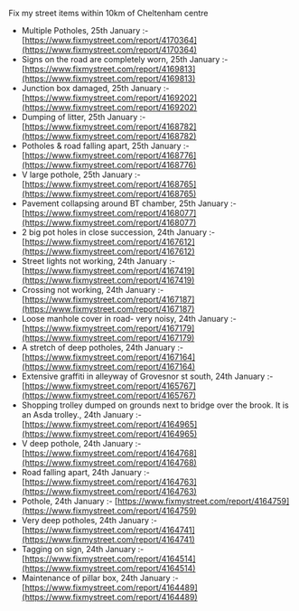 Fix my street items within 10km of Cheltenham centre

<!-- fix_marker starts -->

- Multiple Potholes, 25th January :- [https://www.fixmystreet.com/report/4170364](https://www.fixmystreet.com/report/4170364)
- Signs on the road are completely worn, 25th January :- [https://www.fixmystreet.com/report/4169813](https://www.fixmystreet.com/report/4169813)
- Junction box damaged, 25th January :- [https://www.fixmystreet.com/report/4169202](https://www.fixmystreet.com/report/4169202)
- Dumping of litter, 25th January :- [https://www.fixmystreet.com/report/4168782](https://www.fixmystreet.com/report/4168782)
- Potholes & road falling apart, 25th January :- [https://www.fixmystreet.com/report/4168776](https://www.fixmystreet.com/report/4168776)
- V large pothole, 25th January :- [https://www.fixmystreet.com/report/4168765](https://www.fixmystreet.com/report/4168765)
- Pavement collapsing around BT chamber, 25th January :- [https://www.fixmystreet.com/report/4168077](https://www.fixmystreet.com/report/4168077)
- 2 big pot holes in close succession, 24th January :- [https://www.fixmystreet.com/report/4167612](https://www.fixmystreet.com/report/4167612)
- Street lights not working, 24th January :- [https://www.fixmystreet.com/report/4167419](https://www.fixmystreet.com/report/4167419)
- Crossing not working, 24th January :- [https://www.fixmystreet.com/report/4167187](https://www.fixmystreet.com/report/4167187)
- Loose manhole cover in road- very noisy, 24th January :- [https://www.fixmystreet.com/report/4167179](https://www.fixmystreet.com/report/4167179)
- A stretch of deep potholes, 24th January :- [https://www.fixmystreet.com/report/4167164](https://www.fixmystreet.com/report/4167164)
- Extensive graffiti in alleyway of Grovesnor st south, 24th January :- [https://www.fixmystreet.com/report/4165767](https://www.fixmystreet.com/report/4165767)
- Shopping trolley dumped on grounds next to bridge over the brook. It is an Asda trolley., 24th January :- [https://www.fixmystreet.com/report/4164965](https://www.fixmystreet.com/report/4164965)
- V deep pothole, 24th January :- [https://www.fixmystreet.com/report/4164768](https://www.fixmystreet.com/report/4164768)
- Road falling apart, 24th January :- [https://www.fixmystreet.com/report/4164763](https://www.fixmystreet.com/report/4164763)
- Pothole, 24th January :- [https://www.fixmystreet.com/report/4164759](https://www.fixmystreet.com/report/4164759)
- Very deep potholes, 24th January :- [https://www.fixmystreet.com/report/4164741](https://www.fixmystreet.com/report/4164741)
- Tagging on sign, 24th January :- [https://www.fixmystreet.com/report/4164514](https://www.fixmystreet.com/report/4164514)
- Maintenance of pillar box, 24th January :- [https://www.fixmystreet.com/report/4164489](https://www.fixmystreet.com/report/4164489)

<!-- fix_marker ends -->